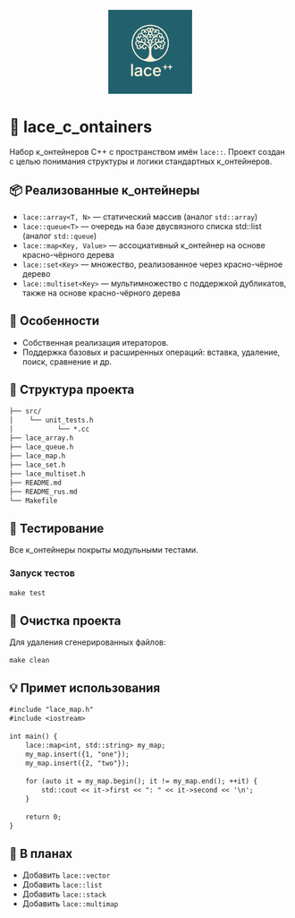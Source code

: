 <p align="center">
  <img src="logo.png" width="150" alt="lace logo">
</p>

# 🧵 lace_c_ontainers

Набор к_онтейнеров C++ с пространством имён `lace::`. Проект создан с целью понимания структуры и логики стандартных к_онтейнеров.

## 📦 Реализованные к_онтейнеры

- `lace::array<T, N>` — статический массив (аналог `std::array`)
- `lace::queue<T>` — очередь на базе двусвязного списка std::list (аналог `std::queue`)
- `lace::map<Key, Value>` — ассоциативный к_онтейнер на основе красно-чёрного дерева
- `lace::set<Key>` — множество, реализованное через красно-чёрное дерево
- `lace::multiset<Key>` — мультимножество с поддержкой дубликатов, также на основе красно-чёрного дерева

## 🔧 Особенности

- Собственная реализация итераторов.
- Поддержка базовых и расширенных операций: вставка, удаление, поиск, сравнение и др.

## 📁 Структура проекта

```
├── src/ 
│    └── unit_tests.h 
│           └── *.cc 
├── lace_array.h 
├── lace_queue.h 
├── lace_map.h 
├── lace_set.h 
├── lace_multiset.h 
├── README.md 
├── README_rus.md 
└── Makefile 
```

## 🧪 Тестирование

Все к_онтейнеры покрыты модульными тестами.

### Запуск тестов

```make test```

## 🧹 Очистка проекта

Для удаления сгенерированных файлов:

```make clean```


## 💡  Примет использования

```
#include "lace_map.h"
#include <iostream>

int main() {
    lace::map<int, std::string> my_map;
    my_map.insert({1, "one"});
    my_map.insert({2, "two"});

    for (auto it = my_map.begin(); it != my_map.end(); ++it) {
        std::cout << it->first << ": " << it->second << '\n';
    }

    return 0;
}
```

## 🚧 В планах

- Добавить `lace::vector`
- Добавить `lace::list`
- Добавить `lace::stack`
- Добавить `lace::multimap`


